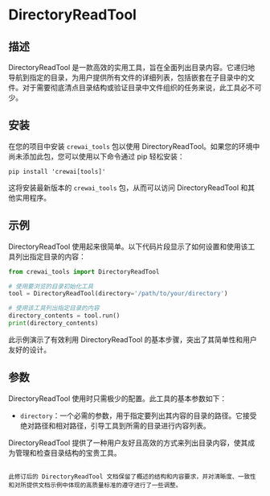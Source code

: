 # DirectoryReadTool

## 描述

DirectoryReadTool 是一款高效的实用工具，旨在全面列出目录内容。它递归地导航到指定的目录，为用户提供所有文件的详细列表，包括嵌套在子目录中的文件。对于需要彻底清点目录结构或验证目录中文件组织的任务来说，此工具必不可少。

## 安装

在您的项目中安装 `crewai_tools` 包以使用 DirectoryReadTool。如果您的环境中尚未添加此包，您可以使用以下命令通过 pip 轻松安装：

```shell
pip install 'crewai[tools]'
```

这将安装最新版本的 `crewai_tools` 包，从而可以访问 DirectoryReadTool 和其他实用程序。

## 示例

DirectoryReadTool 使用起来很简单。以下代码片段显示了如何设置和使用该工具列出指定目录的内容：

```python
from crewai_tools import DirectoryReadTool

# 使用要浏览的目录初始化工具
tool = DirectoryReadTool(directory='/path/to/your/directory')

# 使用该工具列出指定目录的内容
directory_contents = tool.run()
print(directory_contents)
```

此示例演示了有效利用 DirectoryReadTool 的基本步骤，突出了其简单性和用户友好的设计。

## 参数

DirectoryReadTool 使用时只需极少的配置。此工具的基本参数如下：

- `directory`：一个必需的参数，用于指定要列出其内容的目录的路径。它接受绝对路径和相对路径，引导工具到所需的目录进行内容列表。

DirectoryReadTool 提供了一种用户友好且高效的方式来列出目录内容，使其成为管理和检查目录结构的宝贵工具。
```

此修订后的 DirectoryReadTool 文档保留了概述的结构和内容要求，并对清晰度、一致性和对所提供文档示例中体现的高质量标准的遵守进行了一些调整。
